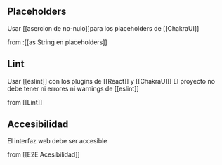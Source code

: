
## Placeholders
Usar [[asercion de no-nulo]]para los placeholders de [[ChakraUI]]

from :[[as String en placeholders]]

## Lint
Usar [[eslint]] con los plugins de [[React]] y [[ChakraUI]]
El proyecto no debe tener ni errores ni warnings de [[eslint]]

from [[Lint]]

## Accesibilidad
El interfaz web debe ser accesible

from [[E2E Acesibilidad]]
